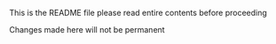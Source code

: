 This is the README file
please read entire contents before proceeding

Changes made here will not be permanent
